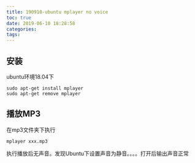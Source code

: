 ```yaml
---
title: 190910-ubuntu mplayer no voice
toc: true
date: 2019-06-10 18:28:58
categories:
tags:
---
```


## 安装
ubuntu环境18.04下
```
sudo apt-get install mplayer
sudo apt-get remove mplayer
```
## 播放MP3
在mp3文件夹下执行
```
mplayer xxx.mp3
```
执行播放后无声音。发现Ubuntu下设置声音为静音。。。。打开后输出声音正常



